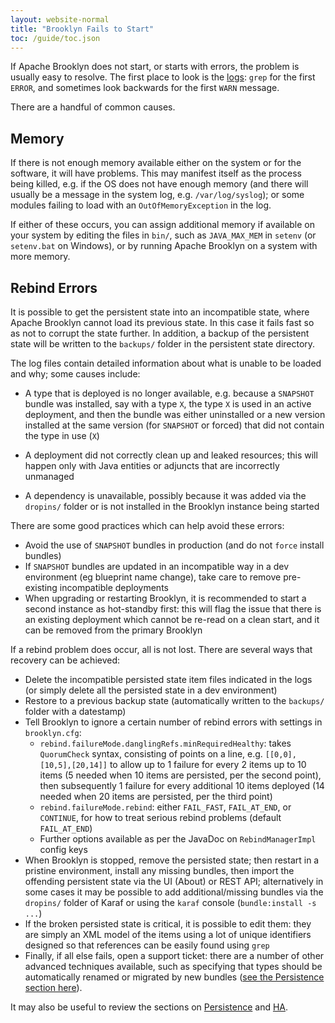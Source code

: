 ```yaml
---
layout: website-normal
title: "Brooklyn Fails to Start"
toc: /guide/toc.json
---
```


If Apache Brooklyn does not start, or starts with errors, the problem is usually easy to resolve.
The first place to look is the [logs](/guide/ops/logging/index.md):  `grep` for the first `ERROR`,
and sometimes look backwards for the first `WARN` message.

There are a handful of common causes.

## Memory

If there is not enough memory available either on the system or for the software, it will have problems.
This may manifest itself as the process being killed, e.g. if the OS does not have enough memory
(and there will usually be a message in the system log, e.g. `/var/log/syslog`);
or some modules failing to load with an `OutOfMemoryException` in the log.

If either of these occurs, you can assign additional memory if available on your system 
by editing the files in `bin/`, such as `JAVA_MAX_MEM` in `setenv` (or `setenv.bat` on Windows),
or by running Apache Brooklyn on a system with more memory.


## Rebind Errors

It is possible to get the persistent state into an incompatible state, where Apache Brooklyn
cannot load its previous state. In this case it fails fast so as not to corrupt the state further.
In addition, a backup of the persistent state will be written to the `backups/` folder in
the persistent state directory.

The log files contain detailed information about what is unable to be loaded and why;
some causes include:

* A type that is deployed is no longer available, e.g. because a `SNAPSHOT` bundle was installed,
  say with a type `X`, the type `X` is used in an active deployment, and then the bundle
  was either uninstalled or a new version installed at the same version (for `SNAPSHOT` or forced)
  that did not contain the type in use (`X`)

* A deployment did not correctly clean up and leaked resources;
  this will happen only with Java entities or adjuncts that are incorrectly unmanaged

* A dependency is unavailable, possibly because it was added via the `dropins/` folder or
  is not installed in the Brooklyn instance being started

There are some good practices which can help avoid these errors:

* Avoid the use of `SNAPSHOT` bundles in production (and do not `force` install bundles)
* If `SNAPSHOT` bundles are updated in an incompatible way in a dev environment (eg blueprint name change), 
  take care to remove pre-existing incompatible deployments 
* When upgrading or restarting Brooklyn, it is recommended to start a second instance as hot-standby first: 
  this will flag the issue that there is an existing deployment which cannot be re-read on a clean start, 
  and it can be removed from the primary Brooklyn

If a rebind problem does occur, all is not lost.  There are several ways that recovery can be achieved:

* Delete the incompatible persisted state item files indicated in the logs
  (or simply delete all the persisted state in a dev environment)
* Restore to a previous backup state (automatically written to the `backups/` folder with a datestamp)
* Tell Brooklyn to ignore a certain number of rebind errors with settings in `brooklyn.cfg`:
  * `rebind.failureMode.danglingRefs.minRequiredHealthy`: takes `QuorumCheck` syntax, consisting
    of points on a line, e.g. `[[0,0],[10,5],[20,14]]` to allow up to 1 failure for every 2 items up to 10 items
    (5 needed when 10 items are persisted, per the second point), then subsequently 1 failure for every additional 10 items deployed
    (14 needed when 20 items are persisted, per the third point)
  * `rebind.failureMode.rebind`: either `FAIL_FAST`, `FAIL_AT_END`, or `CONTINUE`, for how to treat serious rebind problems
    (default `FAIL_AT_END`)
  * Further options available as per the JavaDoc on `RebindManagerImpl` config keys
* When Brooklyn is stopped, remove the persisted state; then restart in a pristine environment, install any missing bundles,
  then import the offending persistent state via the UI (About) or REST API;
  alternatively in some cases it may be possible to add additional/missing bundles via the `dropins/` folder of Karaf 
  or using the `karaf` console (`bundle:install -s ...`)
* If the broken persisted state is critical, it is possible to edit them:  they are simply an XML model of the items
  using a lot of unique identifiers designed so that references can be easily found using `grep`
* Finally, if all else fails, open a support ticket:  there are a number of other advanced techniques available,
  such as specifying that types should be automatically renamed or migrated by new bundles ([see the Persistence section here](/guide/ops/upgrades)).

It may also be useful to review the sections on [Persistence](/guide/ops/persistence) and [HA](/guide/ops/high-availability).




